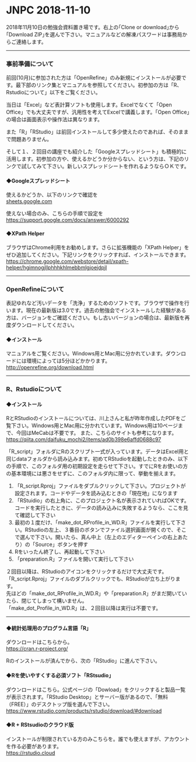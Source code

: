 # JNPC 2018-11-10

2018年11月10日の勉強会資料置き場です。右上の｢Clone or download｣から｢Download ZIP｣を選んで下さい。マニュアルなどの解凍パスワードは事務局からご連絡します。

---

### 事前準備について
前回(10月)に参加された方は「OpenRefine」のみ新規にインストールが必要です。最下部のリンク集とマニュアルを参照してください。初参加の方は「R、Rstudioについて」以下をご覧ください。

当日は「Excel」など表計算ソフトも使用します。Excelでなくて「Open Office」でも大丈夫ですが、汎用性を考えてExcelで講義します。「Open Office」の場合は画面表示や操作法は異なります。

また「R」「RStudio」は前回インストールして多少使えたのであれば、そのままで問題ありません。

そして１、２回目の講座でも紹介した「Googleスプレッドシート」も積極的に活用します。初参加の方や、使えるかどうか分からない、という方は、下記のリンクで試してみて下さい。新しいスプレッドシートを作れるようならＯＫです。

#### ◆Googleスプレッドシート

使えるかどうか、以下のリンクで確認を  
[sheets.google.com](https://sheets.google.com)

使えない場合のみ、こちらの手順で設定を  
https://support.google.com/docs/answer/6000292

#### ◆XPath Helper
ブラウザはChrome利用をお勧めします。さらに拡張機能の「XPath Helper」をぜひ追加してください。下記リンクをクリックすれば、インストールできます。
https://chrome.google.com/webstore/detail/xpath-helper/hgimnogjllphhhkhlmebbmlgjoejdpjl


---

### OpenRefineについて
表記ゆれなど汚いデータを「洗浄」するためのソフトです。ブラウザで操作を行います。現在の最新版は3.0です。過去の勉強会でインストールした経験がある方は、バージョンをご確認ください。もし古いバージョンの場合は、最新版を再度ダウンロードしてください。

#### ◆インストール
マニュアルをご覧ください。Windows用とMac用に分かれています。ダウンロードには環境によっては5分ほどかかります。
http://openrefine.org/download.html

---

### R、Rstudioについて

#### ◆インストール

RとRStudioのインストールについては、川上さんと私が昨年作成したPDFをご覧下さい。Windows用とMac用に分かれています。Windows用は10ページまで、今回はMeCabは不要です。
また、こちらのサイトも参考になります。  
https://qiita.com/daifuku_mochi2/items/ad0b398e6affd0688c97

「R_script」フォルダにRのスクリプト一式が入っています。データはExcel用と同じdataフォルダから読み込みます。初めてRStudioを起動したときのみ、以下の手順で、このフォルダ用の初期設定を走らせて下さい。すでにRをお使いの方の基本環境には悪さをせずに、このフォルダ内に限って、挙動を揃えます。

1. 「R_script.Rproj」ファイルをダブルクリックして下さい。プロジェクトが設定されます。コードやデータを読み込むときの「現在地」になります
1. 「RStuidio」の右上角に、このプロジェクト名が表示されていればOKです。コードを実行したときに、データの読み込みに失敗するようなら、ここを見て確認して下さい
1. 最初の１度だけ、「make_dot_RProfile_in_WD.R」ファイルを実行して下さい。RStudioの左上、３番目のボタンでファイル選択画面が開くので、そこで選んで下さい。開いたら、真ん中上（左上のエディターペインの右上あたり）の「Source」ボタンを押す
1. Rをいったん終了し、再起動して下さい
1. 「preparation.R」ファイルを開いて実行して下さい

２回目以降は、RStudioのアイコンをクリックするだけで大丈夫です。「R_script.Rproj」ファイルのダブルクリックでも、RStudioが立ち上がります。  
先ほどの「make_dot_RProfile_in_WD.R」や「preparation.R」がまだ開いていたら、閉じてしまって構いません。  
「make_dot_Profile_in_WD.R」は、２回目以降は実行は不要です。  

---

#### ◆統計処理用のプログラム言語「R」

ダウンロードはこちらから。  
https://cran.r-project.org/

Rのインストールが済んでから、次の「RStudio」に進んで下さい。

#### ◆Rを使いやすくする必須ソフト「RStsudio」

ダウンロードはこちら。公式ページの「Dowload」をクリックすると製品一覧が表示されます。「RStudio Desktop」とサーバー版があるので、「無料（FREE）」のデスクトップ版を選んで下さい。  
https://www.rstudio.com/products/rstudio/download/#download

#### ◆R + RStsudioのクラウド版

インストールが制限されている方のみこちらを。誰でも使えますが、アカウントを作る必要があります。  
https://rstudio.cloud

